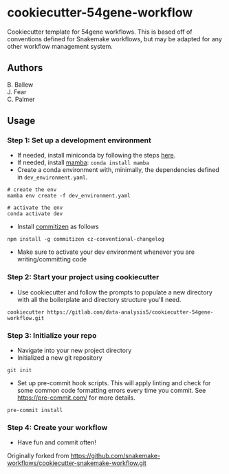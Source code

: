 # cookiecutter-54gene-workflow

Cookiecutter template for 54gene workflows.  This is based off of conventions defined for Snakemake workflows, but may be adapted for any other workflow management system.

## Authors
B. Ballew  
J. Fear  
C. Palmer  

## Usage

### Step 1: Set up a development environment

- If needed, install miniconda by following the steps [here](https://docs.conda.io/en/latest/miniconda.html).
- If needed, install [mamba](https://github.com/mamba-org/mamba): `conda install mamba`
- Create a conda environment with, minimally, the dependencies defined in `dev_environment.yaml`.

```
# create the env
mamba env create -f dev_environment.yaml

# activate the env
conda activate dev
```

- Install [commitizen](https://github.com/commitizen/cz-cli) as follows

```
npm install -g commitizen cz-conventional-changelog
```

- Make sure to activate your dev environment whenever you are writing/committing code

### Step 2: Start your project using cookiecutter
- Use cookiecutter and follow the prompts to populate a new directory with all the boilerplate and directory structure you'll need.

```
cookiecutter https://gitlab.com/data-analysis5/cookiecutter-54gene-workflow.git 
```

### Step 3: Initialize your repo
- Navigate into your new project directory
- Initialized a new git repository

```
git init
```

- Set up pre-commit hook scripts.  This will apply linting and check for some common code formatting errors every time you commit.  See https://pre-commit.com/ for more details.  

```
pre-commit install
```

### Step 4: Create your workflow
- Have fun and commit often!


Originally forked from https://github.com/snakemake-workflows/cookiecutter-snakemake-workflow.git
